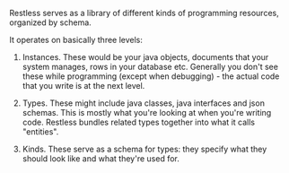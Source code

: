 Restless serves as a library of different kinds of programming resources, organized by schema.

It operates on basically three levels:

1. Instances. These would be your java objects, documents that your system manages, rows in your
database etc. Generally you don't see these while programming (except when debugging) - the actual code
that you write is at the next level.

2. Types. These might include java classes, java interfaces and json schemas. This is mostly what you're
looking at when you're writing code. Restless bundles related types together into what it calls "entities".

3. Kinds. These serve as a schema for types: they specify what they should look like and what they're used
for.
